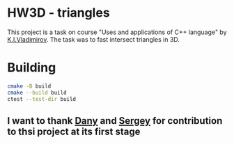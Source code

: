 # HW3D - triangles

This project is a task on course "Uses and applications of C++ language" by [K.I.Vladimirov](https://github.com/tilir). The task was to fast intersect triangles in 3D.

# Building
```bash
cmake -B build
cmake --build build
ctest --test-dir build
```

## I want to thank [Dany](https://github.com/BileyHarryCopter) and [Sergey](https://github.com/LegendaryHog) for contribution to thsi project at its first stage

